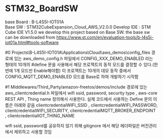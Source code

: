 # STM32_BoardSW
base Board : B-L4S5I-IOT01A  
Base SW : STM32CubeExpansion_Cloud_AWS_V2.0.0
Develop IDE : STM Cube IDE V1.5.0
we develop this project based on Base SW. the base sw can be downloaded from https://www.st.com/en/evaluation-tools/b-l4s5i-iot01a.html#tools-software

#0
Projects\B-L4S5I-IOT01A\Applications\Cloud\aws_demos\config_files 경로에 있는
aws_demo_config.h 파일에서 CONFIG_XXX_DEMO_ENABLED 라는 형태의 10개의 #define 문을 사용해서 해당 프로젝트의 동작 모드를 결정할 수 있다.(한번에 1개 모드만 Enable해야함)
이 프로젝트는 10개의 데모 동작 중에서 CONFIG_MQTT_DEMO_ENABLED 모드를 Base로 하여 개발하기 시작함

#1
Middlewares/Third_Party/amazon-freetos/demos/include 경로에 있는
aws_clientcredential.h  파일에서 
wifi ssid, password, security type , aws-core REST API , Thing name 정의해서 사용한다.
실제 코드에서 사용하는 Define 문의 이름은 아래와 같음
clientcredentialWIFI_SSID , clientcredentialWIFI_PASSWORD, clientcredentialWIFI_SECURITY, clientcredentialMQTT_BROKER_ENDPOINT , clientcredentialIOT_THING_NAME

wifi ssid, password를 공유하지 않기 위해 gitignore 에서 해당 헤더파일은 버전관리에서 제외하고 사용할 것임
